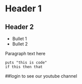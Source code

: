 # Header 1

## Header 2


* Bullet 1
* Bullet 2

Paragraph text here

```
puts "this is code"
if this then that
```


##login to see our youtube channel

